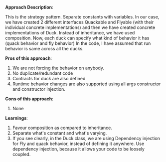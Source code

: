 **Approach Description**:

This is the strategy pattern. Separate constants with variables. In our case, we have created 2 different interfaces Quackable and Flyable (with their individual concrete implementations)
and then we have created concrete implementations of Duck.
Instead of inheritance, we have used composition.
Now, each duck can specify what kind of behavior it has (quack behavior and fly behavior)
In the code, I have assumed that run behavior is same across all the ducks.

**Pros of this approach**:

1. We are not forcing the behavior on anybody.
2. No duplicate/redundant code
3. Contracts for duck are also defined
4. Runtime behavior changes are also supported using all args constructor and constructor injection.

**Cons of this approach**:

1. None

**Learnings**:

1. Favour composition as compared to inheritance.
2. Separate what's constant and what's varying.
3. If you see clearly, in the Duck class, we are using Dependency injection for Fly and quack behavior, instead of defining it anywhere.
   Use dependency injection, because it allows your code to be loosely coupled.
